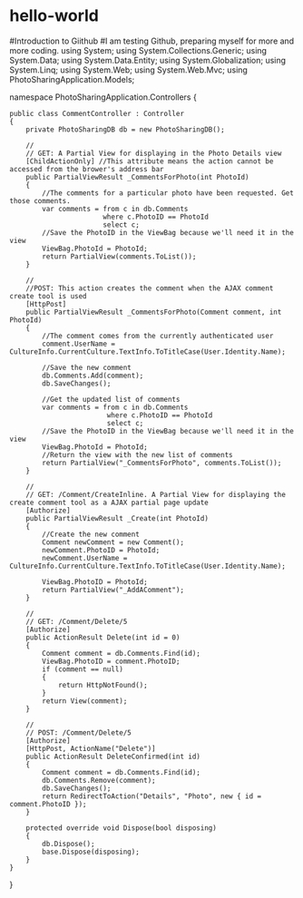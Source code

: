 # hello-world
#Introduction to Giithub
#I am testing Github, preparing myself for more and more coding.
using System;
using System.Collections.Generic;
using System.Data;
using System.Data.Entity;
using System.Globalization;
using System.Linq;
using System.Web;
using System.Web.Mvc;
using PhotoSharingApplication.Models;

namespace PhotoSharingApplication.Controllers
{

    public class CommentController : Controller
    {
        private PhotoSharingDB db = new PhotoSharingDB();

        //
        // GET: A Partial View for displaying in the Photo Details view
        [ChildActionOnly] //This attribute means the action cannot be accessed from the brower's address bar
        public PartialViewResult _CommentsForPhoto(int PhotoId)
        {
            //The comments for a particular photo have been requested. Get those comments.
            var comments = from c in db.Comments
                           where c.PhotoID == PhotoId
                           select c;
            //Save the PhotoID in the ViewBag because we'll need it in the view
            ViewBag.PhotoId = PhotoId;
            return PartialView(comments.ToList());
        }

        //
        //POST: This action creates the comment when the AJAX comment create tool is used
        [HttpPost]
        public PartialViewResult _CommentsForPhoto(Comment comment, int PhotoId)
        {
            //The comment comes from the currently authenticated user
            comment.UserName = CultureInfo.CurrentCulture.TextInfo.ToTitleCase(User.Identity.Name);

            //Save the new comment
            db.Comments.Add(comment);
            db.SaveChanges();

            //Get the updated list of comments
            var comments = from c in db.Comments
                            where c.PhotoID == PhotoId
                            select c;
            //Save the PhotoID in the ViewBag because we'll need it in the view
            ViewBag.PhotoId = PhotoId;
            //Return the view with the new list of comments
            return PartialView("_CommentsForPhoto", comments.ToList());
        }

        //
        // GET: /Comment/CreateInline. A Partial View for displaying the create comment tool as a AJAX partial page update
        [Authorize]
        public PartialViewResult _Create(int PhotoId)
        {
            //Create the new comment
            Comment newComment = new Comment();
            newComment.PhotoID = PhotoId;
            newComment.UserName = CultureInfo.CurrentCulture.TextInfo.ToTitleCase(User.Identity.Name);

            ViewBag.PhotoID = PhotoId;
            return PartialView("_AddAComment");
        }

        //
        // GET: /Comment/Delete/5
        [Authorize]
        public ActionResult Delete(int id = 0)
        {
            Comment comment = db.Comments.Find(id);
            ViewBag.PhotoID = comment.PhotoID;
            if (comment == null)
            {
                return HttpNotFound();
            }
            return View(comment);
        }

        //
        // POST: /Comment/Delete/5
        [Authorize]
        [HttpPost, ActionName("Delete")]
        public ActionResult DeleteConfirmed(int id)
        {
            Comment comment = db.Comments.Find(id);
            db.Comments.Remove(comment);
            db.SaveChanges();
            return RedirectToAction("Details", "Photo", new { id = comment.PhotoID });
        }

        protected override void Dispose(bool disposing)
        {
            db.Dispose();
            base.Dispose(disposing);
        }
    }
}
